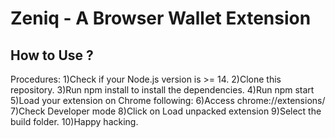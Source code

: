 # Zeniq - A Browser Wallet Extension

## How to Use ?

Procedures:
1)Check if your Node.js version is >= 14.
2)Clone this repository.
3)Run npm install to install the dependencies.
4)Run npm start
5)Load your extension on Chrome following:
6)Access chrome://extensions/
7)Check Developer mode
8)Click on Load unpacked extension
9)Select the build folder.
10)Happy hacking.
